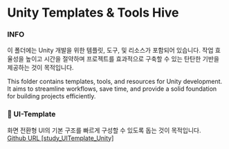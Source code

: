 # Unity Templates & Tools Hive

### INFO
이 폴더에는 Unity 개발을 위한 템플릿, 도구, 및 리소스가 포함되어 있습니다. 
작업 효율성을 높이고 시간을 절약하며 프로젝트를 효과적으로 구축할 수 있는 탄탄한 기반을 제공하는 것이 목적입니다.

This folder contains templates, tools, and resources for Unity development. 
It aims to streamline workflows, save time, and provide a solid foundation for building projects efficiently.

### 📌 UI-Template
화면 전환형 UI의 기본 구조를 빠르게 구성할 수 있도록 돕는 것이 목적입니다.</br>
[Github URL [study_UITemplate_Unity]](https://github.com/Qussong/study_UITemplate_Unity)

